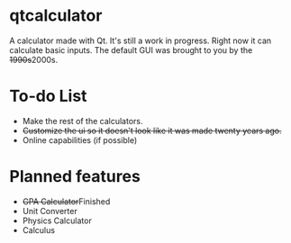 # qtcalculator
A calculator made with Qt. It's still a work in progress. Right now it can calculate basic inputs. The default GUI was brought to you by the ~~1990s~~2000s.

# To-do List
- Make the rest of the calculators.
- ~~Customize the ui so it doesn't look like it was made twenty years ago.~~
- Online capabilities (if possible)

# Planned features
- ~~GPA Calculator~~Finished
- Unit Converter
- Physics Calculator
- Calculus
